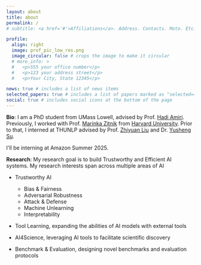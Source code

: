 ```yaml
---
layout: about
title: about
permalink: /
# subtitle: <a href='#'>Affiliations</a>. Address. Contacts. Moto. Etc.

profile:
  align: right
  image: prof_pic_low_res.png
  image_circular: false # crops the image to make it circular
  # more_info: >
  #   <p>555 your office number</p>
  #   <p>123 your address street</p>
  #   <p>Your City, State 12345</p>

news: true # includes a list of news items
selected_papers: true # includes a list of papers marked as "selected={true}"
social: true # includes social icons at the bottom of the page
---
```



<!-- **My advisor is always looking for highly motivated PhD students and interns (onsite / remote). Please free to contact me.**


**I am always open to collaboration, whether you are:**
- an experienced researcher seeking someone to handle coding tasks, 
- a peer looking for discussions / collaborations on projects, or
- a beginner who might benefit from my guidance where I can provide one-on-one discussions. -->



**Bio**: I am a PhD student from UMass Lowell, advised by Prof. [Hadi Amiri](https://www.cs.uml.edu/~hadi/index.html). Previously, I worked with Prof. [Marinka Zitnik](https://scholar.google.com/citations?user=YtUDgPIAAAAJ) from [Harvard University](https://hms.harvard.edu/). Prior to that, I interned at THUNLP advised by Prof. [Zhiyuan Liu](https://scholar.google.com/citations?user=dT0v5u0AAAAJ&hl=en) and Dr. [Yusheng Su](https://yushengsu-thu.github.io/).

I'll be interning at Amazon Summer 2025.


**Research**: My research goal is to build Trustworthy and Efficient AI systems. My research interests span across multiple areas of AI

- Trustworthy AI
  - Bias & Fairness
  - Adversarial Robustness
  - Attack & Defense
  - Machine Unlearning
  - Interpretability

- Tool Learning, expanding the abilities of AI models with external tools
- AI4Science, leveraging AI tools to facilitate scientific discovery
- Benchmark & Evaluation, designing novel benchmarks and evaluation protocols


